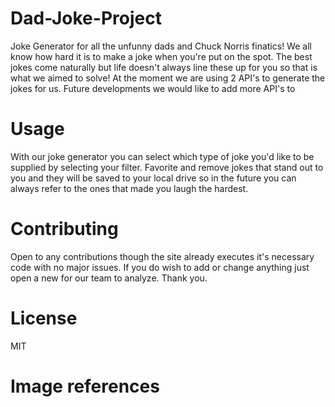# Dad-Joke-Project 
Joke Generator for all the unfunny dads and Chuck Norris finatics! We all know how hard it is to make a joke when you're put on the spot. The best jokes come naturally but life doesn't always line these up for you so that is what we aimed to solve! At the moment we are using 2 API's to generate the jokes for us. Future developments we would like to add more API's to 

# Usage
With our joke generator you can select which type of joke you'd like to be supplied by selecting your filter. Favorite and remove jokes that stand out to you and they will be saved to your local drive so in the future you can always refer to the ones that made you laugh the hardest. 

# Contributing
Open to any contributions though the site already executes it's necessary code with no major issues. If you do wish to add or change anything just open a new for our team to analyze. Thank you.

# License
MIT

# Image references